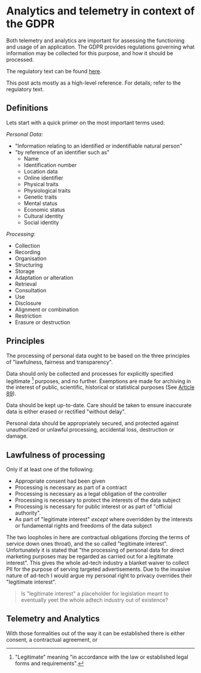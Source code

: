 Analytics and telemetry in context of the GDPR
====

Both telemetry and analytics are important for assessing the functioning and usage of an application. The GDPR provides regulations governing what information may be collected for this purpose, and how it should be processed.

The regulatory text can be found [here](https://eur-lex.europa.eu/eli/reg/2016/679/oj).

This post acts mostly as a high-level reference. For details; refer to the regulatory text.

## Definitions
Lets start with a quick primer on the most important terms used:

*Personal Data*:
- "Information relating to an identified *or* indentifiable natural person"
- "by reference of an identifier such as"
    - Name
    - Identification number
    - Location data
    - Online identifier
    - Physical traits
    - Physiological traits
    - Genetic traits
    - Mental status
    - Economic status
    - Cultural identity
    - Social identity

*Processing*:
- Collection
- Recording
- Organisation
- Structuring
- Storage
- Adaptation or alteration
- Retrieval
- Consultation
- Use
- Disclosure
- Alignment or combination
- Restriction
- Erasure or destruction

## Principles
The processing of personal data ought to be based on the three principles of "lawfulness, fairness and transparency".

Data should only be collected and processes for explicitly specified legitimate [^1] purposes, and no further. Exemptions are made for archiving in the interest of public, scientific, historical or statistical purposes (See [Article 89](https://gdpr-info.eu/art-89-gdpr/)).

Data should be kept up-to-date. Care should be taken to ensure inaccurate data is either erased or rectified "without delay".

Personal data should be appropriately secured, and protected against unauthorized or unlawful processing, accidental loss, destruction or damage.

## Lawfulness of processing
Only if at least one of the following:

- Appropriate consent had been given
- Processing is necessary as part of a contract
- Processing is necessary as a legal obligation of the controller
- Processing is necessary to protect the interests of the data subject
- Processing is necessary for public interest or as part of "official authority".
- As part of "legitimate interest" *except* where overridden by the interests or fundamental rights and freedoms of the data subject

The two loopholes in here are contractual obligations (forcing the terms of service down ones throat), and the so called "legitimate interest". Unfortunately it is stated that "the processing of personal data for direct marketing purposes may be regarded as carried out for a legitimate interest". This gives the whole ad-tech industry a blanket waiver to collect PII for the purpose of serving targeted advertisements. Due to the invasive nature of ad-tech I would argue my personal right to privacy overrides their "legitimate interest".

> Is "legitimate interest" a placeholder for legislation meant to eventually yeet the whole adtech industry out of existence?


## Telemetry and Analytics
With those formalities out of the way it can be established there is either consent, a contractual agreement, or 


[^1]: "Legitimate" meaning "in accordance with the law or established legal forms and requirements".